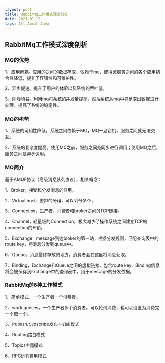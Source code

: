 ```yaml
---
layout: post
title: RabbitMq工作模式深度剖析
date: 2021-07-12
tags: All About Java
---
```


## RabbitMq工作模式深度剖析

### MQ的优势

1、应用解耦。应用的之间的数据存取，依赖于mq，使得微服务之间的各个应用耦合性降低，提升了容错性和可维护性。

2、异步提速。提升了用户的体验以及系统的吞吐量。

3、削峰填谷。利用mq将系统的并发量提高，然后系统从mq中异步取出数据进行处理，提高了系统的稳定性。

### MQ的劣势

1、系统的可用性降低。系统之间依赖于MQ，MQ一旦宕机，服务之间就无法交互。

2、系统的复杂度提高。使用MQ之前，服务之间是同步进行调用；使用MQ之后，服务之间是异步调用。

### MQ简介

基于AMQF协议（高级消息队列协议），相关概念：

1、Broker，接受和分发消息的应用。

2、Virtual host，虚拟的分组，可以划分多个。

3、Connection，生产者、消费者和broker之间的TCP链接。

4、Channel，轻量级的Connection，极大减少了操作系统之间建立TCP的connection的开销。

5、Exchange，message到达broker的第一站，根据分发规则，匹配查询表中的route key，将消息分发到queue中。

6、Queue，消息最终存放的地方，消费者会在这里将消息获取。

7、Binding，Exchange和Queue之间的虚拟链接，包含route key，Binding信息将会被保存到exchange中的查询表中，用于message的分发依据。

### RabbitMq的6种工作模式

1、简单模式，一个生产者一个消费者。

2、work queues，一个生产者多个消费者。可以轮询消费，也可以设置为消费完一个取一个。

3、Publish/Subscribe发布与订阅模式

4、Routing路由模式

5、Topics主题模式

6、RPC远程调用模式

